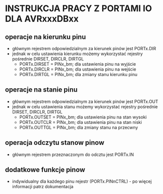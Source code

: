 # INSTRUKCJA PRACY Z PORTAMI IO DLA AVRxxxDBxx

## operacje na kierunku pinu
- głównym rejestrem odpowiedzialnym za kierunek pinów jest PORTx.DIR
- jednak w celu ustawienia kierunku możemy wykorzystać rejestry pośrednie DIRSET, DIRCLR, DIRTGL 
    - PORTx.DIRSET = PINx_bm; dla ustawienia pinu na wyjście
    - PORTx.DIRCLR = PINx_bm; dla ustawienia pinu na wejście
    - PORTx.DIRTGL = PINx_bm; dla zmiany stanu kierunku pinu

## operacje na stanie pinu
- głównym rejestrem odpowiedzialnym za kierunek pinów jest PORTx.OUT
- jednak w celu ustawienia stanu możemy wykorzystać rejestry pośrednie DIRSET, DIRCLR, DIRTGL 
    - PORTx.OUTSET = PINx_bm; dla ustawienia pinu na stan wysoki
    - PORTx.OUTCLR = PINx_bm; dla ustawienia pinu na stan niski
    - PORTx.OUTTGL = PINx_bm; dla zmiany stanu na przecwny

## operacja odczytu stanow pinow
- głównym rejestrem przeznaczonym do odcztu jest PORTx.IN


## dodatkowe funkcje pinow
- indywidualny dla każdego pinu rejestr (PORTx.PINnCTRL) - po więcej informacji patrz dokumentacja


